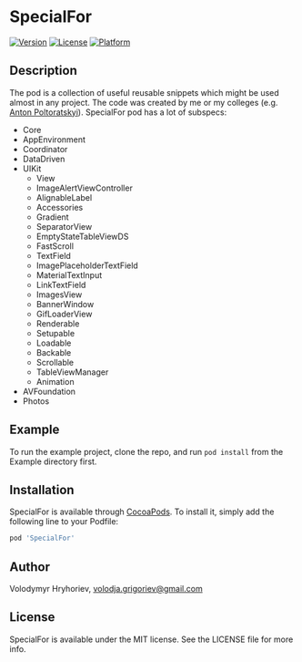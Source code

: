 # SpecialFor
[![Version](https://img.shields.io/cocoapods/v/SpecialFor.svg?style=flat)](https://cocoapods.org/pods/SpecialFor)
[![License](https://img.shields.io/cocoapods/l/SpecialFor.svg?style=flat)](https://cocoapods.org/pods/SpecialFor)
[![Platform](https://img.shields.io/cocoapods/p/SpecialFor.svg?style=flat)](https://cocoapods.org/pods/SpecialFor)

## Description
The pod is a collection of useful reusable snippets which might be used almost in any project. The code was created by me or my colleges (e.g. [Anton Poltoratskyi](https://github.com/AntonPoltoratskyi)). 
SpecialFor pod has a lot of subspecs:
- Core
- AppEnvironment
- Coordinator
- DataDriven
- UIKit
  - View
  - ImageAlertViewController
  - AlignableLabel
  - Accessories
  - Gradient
  - SeparatorView
  - EmptyStateTableViewDS
  - FastScroll
  - TextField
  - ImagePlaceholderTextField
  - MaterialTextInput
  - LinkTextField
  - ImagesView
  - BannerWindow
  - GifLoaderView
  - Renderable
  - Setupable
  - Loadable
  - Backable
  - Scrollable
  - TableViewManager
  - Animation
- AVFoundation
- Photos

## Example

To run the example project, clone the repo, and run `pod install` from the Example directory first.

## Installation

SpecialFor is available through [CocoaPods](https://cocoapods.org). To install
it, simply add the following line to your Podfile:

```ruby
pod 'SpecialFor'
```

## Author

Volodymyr Hryhoriev, volodja.grigoriev@gmail.com

## License

SpecialFor is available under the MIT license. See the LICENSE file for more info.
